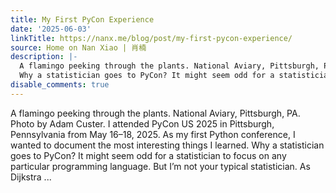 ```yaml
---
title: My First PyCon Experience
date: '2025-06-03'
linkTitle: https://nanx.me/blog/post/my-first-pycon-experience/
source: Home on Nan Xiao | 肖楠
description: |-
  A flamingo peeking through the plants. National Aviary, Pittsburgh, PA. Photo by Adam Custer. I attended PyCon US 2025 in Pittsburgh, Pennsylvania from May 16–18, 2025. As my first Python conference, I wanted to document the most interesting things I learned.
  Why a statistician goes to PyCon? It might seem odd for a statistician to focus on any particular programming language. But I’m not your typical statistician. As Dijkstra ...
disable_comments: true
---
```

A flamingo peeking through the plants. National Aviary, Pittsburgh, PA. Photo by Adam Custer. I attended PyCon US 2025 in Pittsburgh, Pennsylvania from May 16–18, 2025. As my first Python conference, I wanted to document the most interesting things I learned.
Why a statistician goes to PyCon? It might seem odd for a statistician to focus on any particular programming language. But I’m not your typical statistician. As Dijkstra ...